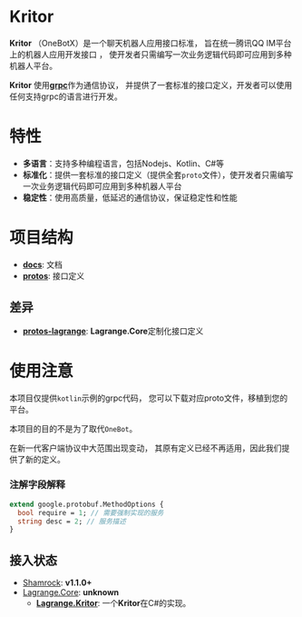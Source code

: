 # Kritor

**Kritor** （OneBotX）是一个聊天机器人应用接口标准，
旨在统一腾讯QQ IM平台上的机器人应用开发接口 ，
使开发者只需编写一次业务逻辑代码即可应用到多种机器人平台。

**Kritor** 使用[**grpc**](https://grpc.io/)作为通信协议，
并提供了一套标准的接口定义，开发者可以使用任何支持grpc的语言进行开发。

# 特性

- **多语言**：支持多种编程语言，包括Nodejs、Kotlin、C#等
- **标准化**：提供一套标准的接口定义（提供全套`proto`文件），使开发者只需编写一次业务逻辑代码即可应用到多种机器人平台
- **稳定性**：使用高质量，低延迟的通信协议，保证稳定性和性能

# 项目结构

- **[docs](./docs)**: 文档
- **[protos](./protos)**: 接口定义

## 差异

- **[protos-lagrange](./protos-lagrange)**: **Lagrange.Core**定制化接口定义

# 使用注意

本项目仅提供`kotlin`示例的grpc代码，
您可以下载对应proto文件，移植到您的平台。

本项目的目的不是为了取代`OneBot`。 

在新一代客户端协议中大范围出现变动，
其原有定义已经不再适用，因此我们提供了新的定义。

### 注解字段解释

```protobuf
extend google.protobuf.MethodOptions {
  bool require = 1; // 需要强制实现的服务
  string desc = 2; // 服务描述
}
```

## 接入状态

- [Shamrock](https://github.com/whitechi73/OpenShamrock): **v1.1.0+**
- [Lagrange.Core](https://github.com/LagrangeDev/Lagrange.Core): **unknown**
  - **[Lagrange.Kritor](https://github.com/LagrangeDev/Lagrange.Kritor)**: 一个**Kritor**在C#的实现。
